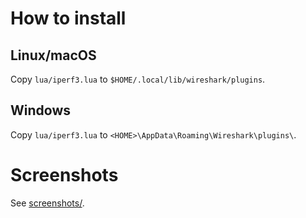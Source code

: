 # How to install

## Linux/macOS

Copy `lua/iperf3.lua` to `$HOME/.local/lib/wireshark/plugins`.

## Windows

Copy `lua/iperf3.lua` to `<HOME>\AppData\Roaming\Wireshark\plugins\`.

# Screenshots

See [screenshots/](screenshots/).
